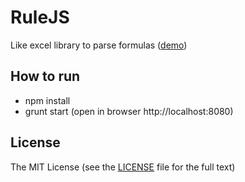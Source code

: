RuleJS
=======
Like excel library to parse formulas ([demo](http://handsontable.github.io/RuleJS/))

## How to run
- npm install
- grunt start (open in browser http://localhost:8080)

## License
The MIT License (see the [LICENSE](https://github.com/Berus/RuleJS/blob/master/LICENSE) file for the full text)


